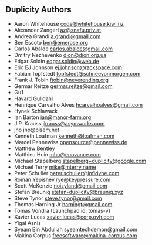 Duplicity Authors
-----------------

- Aaron Whitehouse <code@whitehouse.kiwi.nz>
- Alexander Zangerl <az@snafu.priv.at>
- Andrea Grandi <a.grandi@gmail.com>
- Ben Escoto <ben@emerose.org>
- Carlos Abalde <carlos.abalde@gmail.com>
- Dmitry Nezhevenko <dion@dion.org.ua>
- Edgar Soldin <edgar.soldin@web.de>
- Eric EJ Johnson <ej.johnson@rackspace.com>
- Fabian Topfstedt <topfstedt@schneevonmorgen.com>
- Frank J. Tobin <ftobin@neverending.org>
- Germar Reitze <germar.reitze@gmail.com>
- Gu1
- Havard Gulldahl
- Henrique Carvalho Alves <hcarvalhoalves@gmail.com>
- Hynek Schlawack
- Ian Barton <ian@manor-farm.org>
- J.P. Krauss <jkrauss@asymworks.com>
- jno <jno@pisem.net>
- Kenneth Loafman <kenneth@loafman.com>
- Marcel Pennewiss <opensource@pennewiss.de>
- Matthew Bentley
- Matthieu Huin <mhu@enovance.com>
- Michael Stapelberg <stapelberg+duplicity@google.com>
- Michael Terry <mike@mterry.name>
- Peter Schuller <peter.schuller@infidyne.com>
- Roman Yepishev <rye@keypressure.com>
- Scott McKenzie <noizyland@gmail.com>
- Stefan Breunig <stefan-duplicity@breunig.xyz>
- Steve Tynor <steve.tynor@gmail.com>
- Thomas Harning Jr <harningt@gmail.com>
- Tomas Vondra (Launchpad id: tomas-v)
- Xavier Lucas <xavier.lucas@corp.ovh.com>
- Yigal Asnis
- Syeam Bin Abdullah <syeamtechdemon@gmail.com>
- Makina Corpus <freesoftware@makina-corpus.com>
